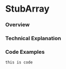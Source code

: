 # StubArray

### Overview




### Technical Explanation



### Code Examples



```
this is code
```